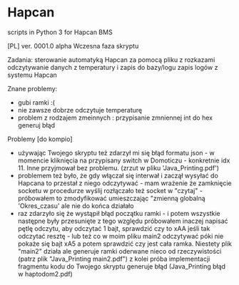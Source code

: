 # Hapcan
scripts in Python 3 for Hapcan BMS

[PL]
ver. 0001.0 alpha
Wczesna faza skryptu

Zadania:
sterowanie automatyką Hapcan za pomocą pliku z rozkazami
odczytywanie danych z temperatury i zapis do bazy/logu
zapis logów z systemu Hapcan

Znane problemy:
- gubi ramki :(
- nie zawsze dobrze odczytuje temperaturę
- problem z rodzajem zmeinnych : przypisanie zmniennej int do hex generuj błąd 

Problemy [do kompio]

- używając Twojego skryptu też zdarzył mi się błąd formatu json - w momencie kliknięcia na przypisany switch w Domoticzu - konkretnie idx 11. Inne przyjmował bez problemu. (zrzut w pliku 'Java_Printing.pdf')
- problemem też było, że gdy włączał się interwał i zaczął wysyłać do Hapcana to przestał z niego odczytywać - mam wrażenie że zamknięcie socketu w procedurze wyślij rozłączało też socket w "czytaj" - próbowałem to zmodyfikować umieszczając "zmienną globalną 'Okres_czasu' ale nie do końca działało
- raz zdarzyło się że wystąpił błąd początku ramki - i potem wszystkie następne były przesunięte z tego względu próbowałem inaczej  napisać pętlę odczytu, aby odczytać 1 bajt, sprawdzić czy to xAA jeśli tak odczytać resztę - lub też co w moim pliku main2 odczytywać póki nie pokaże się bajt xA5 a potem sprawdzić czy jest cała ramka. Niestety plik "main2" działa ale generuje ramki oderwane nieco od rzeczywistości (patrz plik "Java_Printing main2.pdf") z kolei próba implementacji fragmentu kodu do Twojego skryptu generuje błąd (Java_Printing błąd w haptodom2.pdf)

